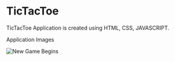 # TicTacToe

TicTacToe Application is created using HTML, CSS, JAVASCRIPT.

Application Images

![New Game Begins](https://cdn.discordapp.com/attachments/1159981156717035562/1187213039175487568/1.png?ex=6596114d&is=65839c4d&hm=6ead9e3689a5189c25daf8639064ee050aeb4ed689e6ecd71138f87764a629e0&)
